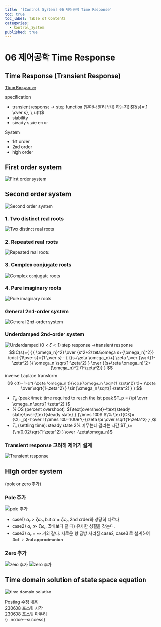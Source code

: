 ```yaml
---
title: '[Control System] 06 제어공학 Time Response'
toc: true
toc_label: Table of Contents
categories:
  - Control_System
published: true
---
```


# 06 제어공학 Time Response
## Time Response (Transient Response)
[Time Response](/assets/images/Control_System_img/6-1-time-response.jpg)

specification
* transient response -> step function (얼마나 빨리 반응 하는지)
	$R(s)={1 \over s}, \, u(t)$
* stability
* steady state error

System
* 1st order
* 2nd order
* high order

## First order system
![First order system](/assets/images/Control_System_img/6-2-first-order-system.jpg)

## Second order system
![Second order system](/assets/images/Control_System_img/6-3-second-order-system.jpg)

### 1. Two distinct real roots
![Two distinct real roots](/assets/images/Control_System_img/6-4-two-distinct-real-roots.jpg)

### 2. Repeated real roots
![Repeated real roots](/assets/images/Control_System_img/6-5-repeated-real-roots.jpg)

### 3. Complex conjugate roots
![Complex conjugate roots](/assets/images/Control_System_img/6-6-complex-conjugate-roots.jpg)

### 4. Pure imaginary roots 
![Pure imaginary roots](/assets/images/Control_System_img/6-7-pure-imaginary-roots.jpg)

### General 2nd-order system
![General 2nd-order system](/assets/images/Control_System_img/6-8-general-2nd-order-system.jpg)

### Underdamped 2nd-order system
![Underdamped](/assets/images/Control_System_img/6-9-underdamped-2nd-order-system.jpg)
$(0<\zeta<1)$ step response ->transient response
$$
C(s)={ { { \omega_n}^2} \over {s^2+2\zeta\omega s+{\omega_n}^2}} \cdot {1\over s}={1 \over s} - { {(s+\zeta \omega_n)+{ \zeta \over {\sqrt{1-\zeta^2} }} \omega_n \sqrt{1-\zeta^2} } \over {(s+\zeta \omega_n)^2+{\omega_n}^2 (1-\zeta^2)} }
$$
inverse Laplace transform
$$
c(t)=1-e^{-\zeta \omega_n t}(\cos{\omega_n \sqrt{1-\zeta^2} t}+ {\zeta \over \sqrt{1-\zeta^2} } \sin{\omega_n \sqrt{1-\zeta^2} } )
$$
*  $T_p$ (peak time): time required to reach the 1st peak
	$T_p = {\pi \over \omega_n \sqrt{1-\zeta^2} }$
* % OS (percent overshoot): ${\text{overshoot}-\text{steady state}\over{\text{steady state} } }\times 100$
	$\% \text{OS}={C(T_p)-1\over 1}\times 100=100e^{-{\zeta \pi \over \sqrt{1-\zeta^2} } }$
* $T_s$ (settling time): steady state 2% 머무는데 걸리는 시간
	$T_s={\ln(0.02\sqrt{1-\zeta^2} ) \over -\zeta\omega_n}$


### Transient response 고려해 제어기 설계
![Transient response](/assets/images/Control_System_img/6-10-transient-response.jpg)

## High order system
(pole or zero 추가)
### Pole 추가
![pole 추가](/assets/images/Control_System_img/6-11-1-pole.jpg)
* case1) $\alpha_r>\zeta\omega_n$ but $\alpha\approx\zeta\omega_n$ 2nd order와 상당히 다르다
* case2) $\alpha_r\gg\zeta\omega_n$  (5배보다 클 때) 유사한 성질을 갖는다.
* case3) $\alpha_r=\infty$ 거의 같다. 새로운 항 금방 사라짐
case2, case3 로 설계하여 3rd -> 2nd approximation

### Zero 추가
![zero 추가](/assets/images/Control_System_img/6-11-2-zero1.jpg)
![zero 추가](/assets/images/Control_System_img/6-11-2-zero2.jpg)


## Time domain solution of state space equation
![time domain solution](/assets/images/Control_System_img/6-12-time-domain-sol.jpg)


Posting 수정 내용   
230608 포스팅 시작  
230608 포스팅 마무리  
{: .notice--success}
